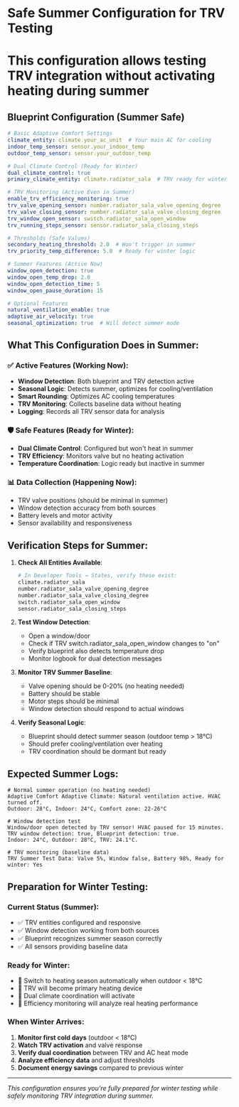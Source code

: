 # Safe Summer Configuration for TRV Testing

# This configuration allows testing TRV integration without activating heating during summer

## Blueprint Configuration (Summer Safe)
```yaml
# Basic Adaptive Comfort Settings
climate_entity: climate.your_ac_unit  # Your main AC for cooling
indoor_temp_sensor: sensor.your_indoor_temp
outdoor_temp_sensor: sensor.your_outdoor_temp

# Dual Climate Control (Ready for Winter)
dual_climate_control: true
primary_climate_entity: climate.radiator_sala  # TRV ready for winter

# TRV Monitoring (Active Even in Summer)
enable_trv_efficiency_monitoring: true
trv_valve_opening_sensor: number.radiator_sala_valve_opening_degree
trv_valve_closing_sensor: number.radiator_sala_valve_closing_degree
trv_window_open_sensor: switch.radiator_sala_open_window
trv_running_steps_sensor: sensor.radiator_sala_closing_steps

# Thresholds (Safe Values)
secondary_heating_threshold: 2.0  # Won't trigger in summer
trv_priority_temp_difference: 5.0  # Ready for winter logic

# Summer Features (Active Now)
window_open_detection: true
window_open_temp_drop: 2.0
window_open_detection_time: 5
window_open_pause_duration: 15

# Optional Features
natural_ventilation_enable: true
adaptive_air_velocity: true
seasonal_optimization: true  # Will detect summer mode
```

## What This Configuration Does in Summer:

### ✅ Active Features (Working Now):
- **Window Detection**: Both blueprint and TRV detection active
- **Seasonal Logic**: Detects summer, optimizes for cooling/ventilation
- **Smart Rounding**: Optimizes AC cooling temperatures
- **TRV Monitoring**: Collects baseline data without heating
- **Logging**: Records all TRV sensor data for analysis

### 🛡️ Safe Features (Ready for Winter):
- **Dual Climate Control**: Configured but won't heat in summer
- **TRV Efficiency**: Monitors valve but no heating activation
- **Temperature Coordination**: Logic ready but inactive in summer

### 📊 Data Collection (Happening Now):
- TRV valve positions (should be minimal in summer)
- Window detection accuracy from both sources
- Battery levels and motor activity
- Sensor availability and responsiveness

## Verification Steps for Summer:

1. **Check All Entities Available**:
   ```bash
   # In Developer Tools → States, verify these exist:
   climate.radiator_sala
   number.radiator_sala_valve_opening_degree
   number.radiator_sala_valve_closing_degree
   switch.radiator_sala_open_window
   sensor.radiator_sala_closing_steps
   ```

2. **Test Window Detection**:
   - Open a window/door
   - Check if TRV switch.radiator_sala_open_window changes to "on"
   - Verify blueprint also detects temperature drop
   - Monitor logbook for dual detection messages

3. **Monitor TRV Summer Baseline**:
   - Valve opening should be 0-20% (no heating needed)
   - Battery should be stable
   - Motor steps should be minimal
   - Window detection should respond to actual windows

4. **Verify Seasonal Logic**:
   - Blueprint should detect summer season (outdoor temp > 18°C)
   - Should prefer cooling/ventilation over heating
   - TRV coordination should be dormant but ready

## Expected Summer Logs:

```
# Normal summer operation (no heating needed)
Adaptive Comfort Adaptive Climate: Natural ventilation active. HVAC turned off.
Outdoor: 28°C, Indoor: 24°C, Comfort zone: 22-26°C

# Window detection test
Window/door open detected by TRV sensor! HVAC paused for 15 minutes.
TRV window detection: true, Blueprint detection: true.
Indoor: 24°C, Outdoor: 28°C, TRV: 24.1°C.

# TRV monitoring (baseline data)
TRV Summer Test Data: Valve 5%, Window false, Battery 98%, Ready for winter: Yes
```

## Preparation for Winter Testing:

### Current Status (Summer):
- ✅ TRV entities configured and responsive
- ✅ Window detection working from both sources  
- ✅ Blueprint recognizes summer season correctly
- ✅ All sensors providing baseline data

### Ready for Winter:
- 🔄 Switch to heating season automatically when outdoor < 18°C
- 🔄 TRV will become primary heating device
- 🔄 Dual climate coordination will activate
- 🔄 Efficiency monitoring will analyze real heating performance

### When Winter Arrives:
1. **Monitor first cold days** (outdoor < 18°C)
2. **Watch TRV activation** and valve response
3. **Verify dual coordination** between TRV and AC heat mode
4. **Analyze efficiency data** and adjust thresholds
5. **Document energy savings** compared to previous winter

---

*This configuration ensures you're fully prepared for winter testing while safely monitoring TRV integration during summer.*
